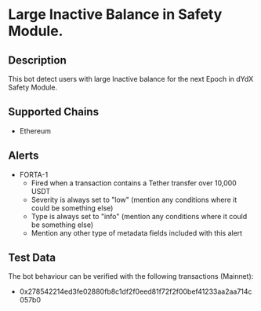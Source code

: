 # Large Inactive Balance in Safety Module.

## Description

This bot detect users with large Inactive balance for the next Epoch in dYdX Safety Module.

## Supported Chains

- Ethereum

## Alerts

- FORTA-1
  - Fired when a transaction contains a Tether transfer over 10,000 USDT
  - Severity is always set to "low" (mention any conditions where it could be something else)
  - Type is always set to "info" (mention any conditions where it could be something else)
  - Mention any other type of metadata fields included with this alert

## Test Data

The bot behaviour can be verified with the following transactions (Mainnet):

- 0x278542214ed3fe02880fb8c1df2f0eed81f72f2f00bef41233aa2aa714c057b0
